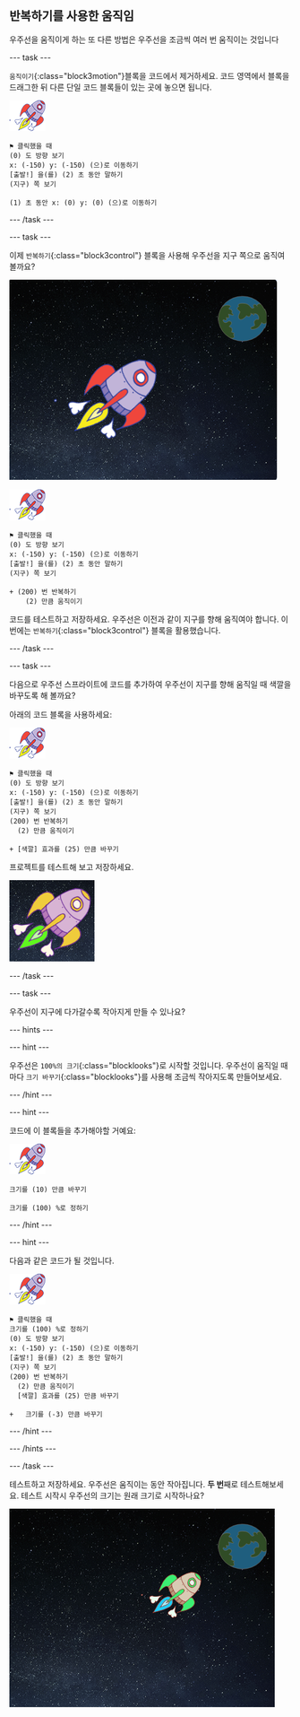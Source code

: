 ## 반복하기를 사용한 움직임

우주선을 움직이게 하는 또 다른 방법은 우주선을 조금씩 여러 번 움직이는 것입니다

\--- task \---

`움직이기`{:class="block3motion"}블록을 코드에서 제거하세요. 코드 영역에서 블록을 드래그한 뒤 다른 단일 코드 블록들이 있는 곳에 놓으면 됩니다.

![우주선 스프라이트](images/sprite-spaceship.png)

```blocks3
⚑ 클릭했을 때
(0) 도 방향 보기
x: (-150) y: (-150) (으)로 이동하기
[출발!] 을(를) (2) 초 동안 말하기
(지구) 쪽 보기

(1) 초 동안 x: (0) y: (0) (으)로 이동하기
```

\--- /task \---

\--- task \---

이제 `반복하기`{:class="block3control"} 블록을 사용해 우주선을 지구 쪽으로 움직여 볼까요?

![우주선 움직임 테스트](images/space-animate-stage.png)

![우주선 스프라이트](images/sprite-spaceship.png)

```blocks3
⚑ 클릭했을 때
(0) 도 방향 보기
x: (-150) y: (-150) (으)로 이동하기
[출발!] 을(를) (2) 초 동안 말하기
(지구) 쪽 보기

+ (200) 번 반복하기 
    (2) 만큼 움직이기
```

코드를 테스트하고 저장하세요. 우주선은 이전과 같이 지구를 향해 움직여야 합니다. 이번에는 `반복하기`{:class="block3control"} 블록을 활용했습니다.

\--- /task \---

\--- task \---

다음으로 우주선 스프라이트에 코드를 추가하여 우주선이 지구를 향해 움직일 때 색깔을 바꾸도록 해 볼까요?

아래의 코드 블록을 사용하세요:

![우주선 스프라이트](images/sprite-spaceship.png)

```blocks3
⚑ 클릭했을 때
(0) 도 방향 보기
x: (-150) y: (-150) (으)로 이동하기
[출발!] 을(를) (2) 초 동안 말하기
(지구) 쪽 보기
(200) 번 반복하기 
  (2) 만큼 움직이기

+ [색깔] 효과를 (25) 만큼 바꾸기
```

프로젝트를 테스트해 보고 저장하세요.

![우주석 색바꾸기 테스트](images/space-colour-test.png)

\--- /task \---

\--- task \---

우주선이 지구에 다가갈수록 작아지게 만들 수 있나요?

\--- hints \---

\--- hint \---

우주선은 `100%의 크기`{:class="blocklooks"}로 시작할 것입니다. 우주선이 움직일 때마다 `크기 바꾸기`{:class="blocklooks"}를 사용해 조금씩 작아지도록 만들어보세요.

\--- /hint \---

\--- hint \---

코드에 이 블록들을 추가해야할 거예요:

![우주선 스프라이트](images/sprite-spaceship.png)

```blocks3
크기를 (10) 만큼 바꾸기

크기를 (100) %로 정하기
```

\--- /hint \---

\--- hint \---

다음과 같은 코드가 될 것입니다.

![우주선 스프라이트](images/sprite-spaceship.png)

```blocks3
⚑ 클릭했을 때
크기를 (100) %로 정하기
(0) 도 방향 보기
x: (-150) y: (-150) (으)로 이동하기
[출발!] 을(를) (2) 초 동안 말하기
(지구) 쪽 보기
(200) 번 반복하기 
  (2) 만큼 움직이기
  [색깔] 효과를 (25) 만큼 바꾸기

+   크기를 (-3) 만큼 바꾸기
```

\--- /hint \---

\--- /hints \---

\--- /task \---

테스트하고 저장하세요. 우주선은 움직이는 동안 작아집니다. **두 번**째로 테스트해보세요. 테스트 시작시 우주선의 크기는 원래 크기로 시작하나요?

![우주선 작아지기 테스트](images/space-size-test.png)